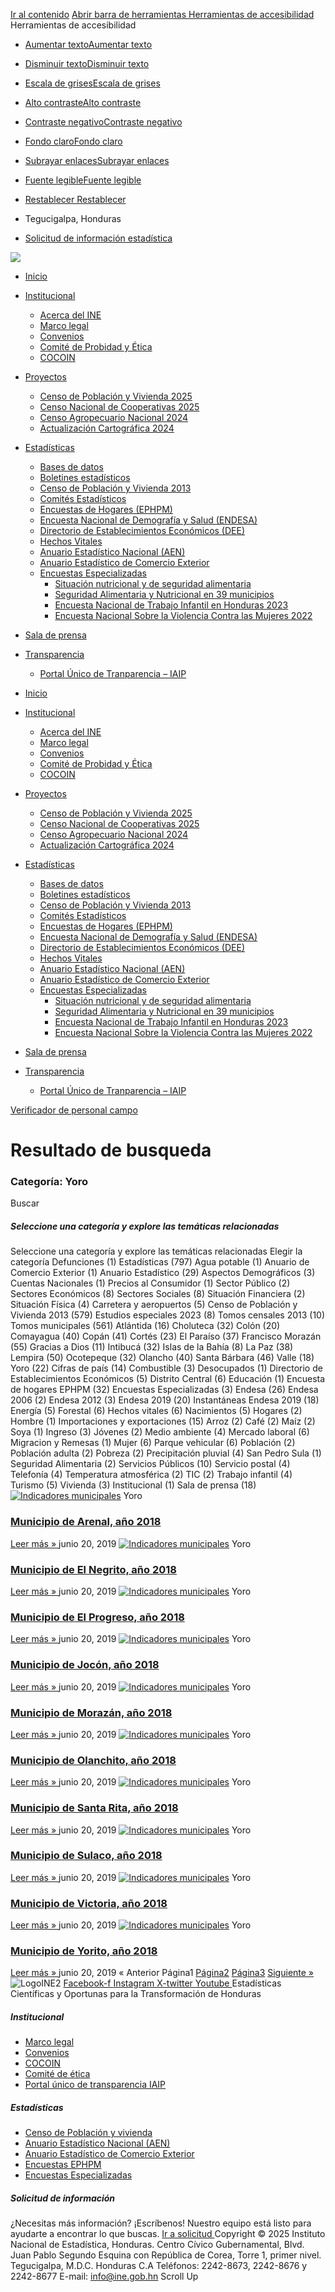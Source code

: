 [Ir al contenido](https://temp.ine.gob.hn/category/estadisticas-honduras/censo-de-poblacion-y-vivienda-2013/tomos-municipales/yoro/#content)
[ Abrir barra de herramientas Herramientas de accesibilidad ](javascript:void\(0\); "Herramientas de accesibilidad")
Herramientas de accesibilidad
  * [ Aumentar textoAumentar texto ](https://temp.ine.gob.hn/category/estadisticas-honduras/censo-de-poblacion-y-vivienda-2013/tomos-municipales/yoro/)
  * [ Disminuir textoDisminuir texto ](https://temp.ine.gob.hn/category/estadisticas-honduras/censo-de-poblacion-y-vivienda-2013/tomos-municipales/yoro/)
  * [ Escala de grisesEscala de grises ](https://temp.ine.gob.hn/category/estadisticas-honduras/censo-de-poblacion-y-vivienda-2013/tomos-municipales/yoro/)
  * [ Alto contrasteAlto contraste ](https://temp.ine.gob.hn/category/estadisticas-honduras/censo-de-poblacion-y-vivienda-2013/tomos-municipales/yoro/)
  * [ Contraste negativoContraste negativo ](https://temp.ine.gob.hn/category/estadisticas-honduras/censo-de-poblacion-y-vivienda-2013/tomos-municipales/yoro/)
  * [ Fondo claroFondo claro ](https://temp.ine.gob.hn/category/estadisticas-honduras/censo-de-poblacion-y-vivienda-2013/tomos-municipales/yoro/)
  * [ Subrayar enlacesSubrayar enlaces ](https://temp.ine.gob.hn/category/estadisticas-honduras/censo-de-poblacion-y-vivienda-2013/tomos-municipales/yoro/)
  * [ Fuente legibleFuente legible ](https://temp.ine.gob.hn/category/estadisticas-honduras/censo-de-poblacion-y-vivienda-2013/tomos-municipales/yoro/)
  * [ Restablecer Restablecer ](https://temp.ine.gob.hn/category/estadisticas-honduras/censo-de-poblacion-y-vivienda-2013/tomos-municipales/yoro/)


  * Tegucigalpa, Honduras


  * [ Solicitud de información estadística ](https://docs.google.com/forms/d/e/1FAIpQLSdLBQrhqr8OvYlNqOJvCfaInyXES3ZVgZBn1bgHSpeU2Y9W2A/viewform)


[ ![](https://temp.ine.gob.hn/wp-content/uploads/2025/01/LogoINE.png) ](https://temp.ine.gob.hn/)
  * [Inicio](https://temp.ine.gob.hn/)
  * [Institucional](https://temp.ine.gob.hn/category/estadisticas-honduras/censo-de-poblacion-y-vivienda-2013/tomos-municipales/yoro/)
    * [Acerca del INE](https://temp.ine.gob.hn/acerca-del-ine/)
    * [Marco legal](https://temp.ine.gob.hn/marco-legal/)
    * [Convenios](https://temp.ine.gob.hn/convenios/)
    * [Comité de Probidad y Ética](https://temp.ine.gob.hn/comite-de-probidad-y-etica/)
    * [COCOIN](https://temp.ine.gob.hn/cocoin/)
  * [Proyectos](https://temp.ine.gob.hn/proyectos-en-curso/)
    * [Censo de Población y Vivienda 2025](https://temp.ine.gob.hn/censo-de-poblacion-y-vivienda-2025/)
    * [Censo Nacional de Cooperativas 2025](https://temp.ine.gob.hn/censo-nacional-de-cooperativas-2025/)
    * [Censo Agropecuario Nacional 2024](https://temp.ine.gob.hn/censo-agropecuario-nacional-2024/)
    * [Actualización Cartográfica 2024](https://temp.ine.gob.hn/actualizacion-cartografica-2024/)
  * [Estadísticas](https://temp.ine.gob.hn/estadisticas/)
    * [Bases de datos](https://temp.ine.gob.hn/bases-de-datos/)
    * [Boletines estadísticos](https://temp.ine.gob.hn/estadisticas/)
    * [Censo de Población y Vivienda 2013](https://temp.ine.gob.hn/censo-de-poblacion-y-vivienda-2013/)
    * [Comités Estadísticos](https://temp.ine.gob.hn/comites-estadisticos/)
    * [Encuestas de Hogares (EPHPM)](https://temp.ine.gob.hn/encuesta-de-hogares/)
    * [Encuesta Nacional de Demografía y Salud (ENDESA)](https://temp.ine.gob.hn/endesa/)
    * [Directorio de Establecimientos Económicos (DEE)](https://temp.ine.gob.hn/dee/)
    * [Hechos Vitales](https://temp.ine.gob.hn/hechos-vitales/)
    * [Anuario Estadístico Nacional (AEN)](https://temp.ine.gob.hn/anuario-estadistico-nacional/)
    * [Anuario Estadístico de Comercio Exterior](https://temp.ine.gob.hn/2023/10/03/anuario-estadistico-de-comercio-exterior-2019-2023/)
    * [Encuestas Especializadas](https://temp.ine.gob.hn/encuestas-especializadas/)
      * [Situación nutricional y de seguridad alimentaria](https://temp.ine.gob.hn/2023/04/28/evaluacion-de-la-situacion-nutricional-y-de-seguridad-alimentaria-en-4-regiones-priorizadas-de-honduras-2022/)
      * [Seguridad Alimentaria y Nutricional en 39 municipios](https://temp.ine.gob.hn/2022/10/18/analisis-del-impacto-de-la-pandemia-por-covid-19-en-la-seguridad-alimentaria-y-nutricional-en-39-municipios-de-honduras/)
      * [Encuesta Nacional de Trabajo Infantil en Honduras 2023](https://temp.ine.gob.hn/2024/05/10/encuesta-nacional-de-trabajo-infantil-en-honduras-2023/)
      * [Encuesta Nacional Sobre la Violencia Contra las Mujeres 2022](https://temp.ine.gob.hn/2023/11/17/primera-encuesta-nacional-especializada-sobre-la-violencia-contra-las-mujeres-y-ninas-de-15-anos-y-mas-ano-2022/)
  * [Sala de prensa](https://temp.ine.gob.hn/sala-de-prensa/)
  * [Transparencia](https://temp.ine.gob.hn/category/estadisticas-honduras/censo-de-poblacion-y-vivienda-2013/tomos-municipales/yoro/)
    * [Portal Único de Tranparencia – IAIP](https://portalunico.iaip.gob.hn/412/)


  * [Inicio](https://temp.ine.gob.hn/)
  * [Institucional](https://temp.ine.gob.hn/category/estadisticas-honduras/censo-de-poblacion-y-vivienda-2013/tomos-municipales/yoro/)
    * [Acerca del INE](https://temp.ine.gob.hn/acerca-del-ine/)
    * [Marco legal](https://temp.ine.gob.hn/marco-legal/)
    * [Convenios](https://temp.ine.gob.hn/convenios/)
    * [Comité de Probidad y Ética](https://temp.ine.gob.hn/comite-de-probidad-y-etica/)
    * [COCOIN](https://temp.ine.gob.hn/cocoin/)
  * [Proyectos](https://temp.ine.gob.hn/proyectos-en-curso/)
    * [Censo de Población y Vivienda 2025](https://temp.ine.gob.hn/censo-de-poblacion-y-vivienda-2025/)
    * [Censo Nacional de Cooperativas 2025](https://temp.ine.gob.hn/censo-nacional-de-cooperativas-2025/)
    * [Censo Agropecuario Nacional 2024](https://temp.ine.gob.hn/censo-agropecuario-nacional-2024/)
    * [Actualización Cartográfica 2024](https://temp.ine.gob.hn/actualizacion-cartografica-2024/)
  * [Estadísticas](https://temp.ine.gob.hn/estadisticas/)
    * [Bases de datos](https://temp.ine.gob.hn/bases-de-datos/)
    * [Boletines estadísticos](https://temp.ine.gob.hn/estadisticas/)
    * [Censo de Población y Vivienda 2013](https://temp.ine.gob.hn/censo-de-poblacion-y-vivienda-2013/)
    * [Comités Estadísticos](https://temp.ine.gob.hn/comites-estadisticos/)
    * [Encuestas de Hogares (EPHPM)](https://temp.ine.gob.hn/encuesta-de-hogares/)
    * [Encuesta Nacional de Demografía y Salud (ENDESA)](https://temp.ine.gob.hn/endesa/)
    * [Directorio de Establecimientos Económicos (DEE)](https://temp.ine.gob.hn/dee/)
    * [Hechos Vitales](https://temp.ine.gob.hn/hechos-vitales/)
    * [Anuario Estadístico Nacional (AEN)](https://temp.ine.gob.hn/anuario-estadistico-nacional/)
    * [Anuario Estadístico de Comercio Exterior](https://temp.ine.gob.hn/2023/10/03/anuario-estadistico-de-comercio-exterior-2019-2023/)
    * [Encuestas Especializadas](https://temp.ine.gob.hn/encuestas-especializadas/)
      * [Situación nutricional y de seguridad alimentaria](https://temp.ine.gob.hn/2023/04/28/evaluacion-de-la-situacion-nutricional-y-de-seguridad-alimentaria-en-4-regiones-priorizadas-de-honduras-2022/)
      * [Seguridad Alimentaria y Nutricional en 39 municipios](https://temp.ine.gob.hn/2022/10/18/analisis-del-impacto-de-la-pandemia-por-covid-19-en-la-seguridad-alimentaria-y-nutricional-en-39-municipios-de-honduras/)
      * [Encuesta Nacional de Trabajo Infantil en Honduras 2023](https://temp.ine.gob.hn/2024/05/10/encuesta-nacional-de-trabajo-infantil-en-honduras-2023/)
      * [Encuesta Nacional Sobre la Violencia Contra las Mujeres 2022](https://temp.ine.gob.hn/2023/11/17/primera-encuesta-nacional-especializada-sobre-la-violencia-contra-las-mujeres-y-ninas-de-15-anos-y-mas-ano-2022/)
  * [Sala de prensa](https://temp.ine.gob.hn/sala-de-prensa/)
  * [Transparencia](https://temp.ine.gob.hn/category/estadisticas-honduras/censo-de-poblacion-y-vivienda-2013/tomos-municipales/yoro/)
    * [Portal Único de Tranparencia – IAIP](https://portalunico.iaip.gob.hn/412/)


[ Verificador de personal campo ](https://app.ine.gob.hn/verificacionPersonalIne/)
# Resultado de busqueda
### Categoría: Yoro
Buscar
##### Seleccione una categoría y explore las temáticas relacionadas
Seleccione una categoría y explore las temáticas relacionadas Elegir la categoría Defunciones (1) Estadísticas (797) Agua potable (1) Anuario de Comercio Exterior (1) Anuario Estadístico (29) Aspectos Demográficos (3) Cuentas Nacionales (1) Precios al Consumidor (1) Sector Público (2) Sectores Económicos (8) Sectores Sociales (8) Situación Financiera (2) Situación Física (4) Carretera y aeropuertos (5) Censo de Población y Vivienda 2013 (579) Estudios especiales 2023 (8) Tomos censales 2013 (10) Tomos municipales (561) Atlántida (16) Choluteca (32) Colón (20) Comayagua (40) Copán (41) Cortés (23) El Paraíso (37) Francisco Morazán (55) Gracias a Dios (11) Intibucá (32) Islas de la Bahía (8) La Paz (38) Lempira (50) Ocotepeque (32) Olancho (40) Santa Bárbara (46) Valle (18) Yoro (22) Cifras de país (14) Combustible (3) Desocupados (1) Directorio de Establecimientos Económicos (5) Distrito Central (6) Educación (1) Encuesta de hogares EPHPM (32) Encuestas Especializadas (3) Endesa (26) Endesa 2006 (2) Endesa 2012 (3) Endesa 2019 (20) Instantáneas Endesa 2019 (18) Energía (5) Forestal (6) Hechos vitales (6) Nacimientos (5) Hogares (2) Hombre (1) Importaciones y exportaciones (15) Arroz (2) Café (2) Maíz (2) Soya (1) Ingreso (3) Jóvenes (2) Medio ambiente (4) Mercado laboral (6) Migracion y Remesas (1) Mujer (6) Parque vehicular (6) Población (2) Población adulta (2) Pobreza (2) Precipitación pluvial (4) San Pedro Sula (1) Seguridad Alimentaria (2) Servicios Públicos (10) Servicio postal (4) Telefonía (4) Temperatura atmosférica (2) TIC (2) Trabajo infantil (4) Turismo (5) Vivienda (3) Institucional (1) Sala de prensa (18)
[![Indicadores municipales](https://temp.ine.gob.hn/wp-content/uploads/2025/02/Indicadores-municipales-768x512.webp)](https://temp.ine.gob.hn/2019/06/20/municipio-de-arenal-ano-2018/)
Yoro
###  [ Municipio de Arenal, año 2018 ](https://temp.ine.gob.hn/2019/06/20/municipio-de-arenal-ano-2018/)
[ Leer más » ](https://temp.ine.gob.hn/2019/06/20/municipio-de-arenal-ano-2018/)
junio 20, 2019 
[![Indicadores municipales](https://temp.ine.gob.hn/wp-content/uploads/2025/02/Indicadores-municipales-768x512.webp)](https://temp.ine.gob.hn/2019/06/20/municipio-de-el-negrito-ano-2018/)
Yoro
###  [ Municipio de El Negrito, año 2018 ](https://temp.ine.gob.hn/2019/06/20/municipio-de-el-negrito-ano-2018/)
[ Leer más » ](https://temp.ine.gob.hn/2019/06/20/municipio-de-el-negrito-ano-2018/)
junio 20, 2019 
[![Indicadores municipales](https://temp.ine.gob.hn/wp-content/uploads/2025/02/Indicadores-municipales-768x512.webp)](https://temp.ine.gob.hn/2019/06/20/municipio-de-el-progreso-ano-2018/)
Yoro
###  [ Municipio de El Progreso, año 2018 ](https://temp.ine.gob.hn/2019/06/20/municipio-de-el-progreso-ano-2018/)
[ Leer más » ](https://temp.ine.gob.hn/2019/06/20/municipio-de-el-progreso-ano-2018/)
junio 20, 2019 
[![Indicadores municipales](https://temp.ine.gob.hn/wp-content/uploads/2025/02/Indicadores-municipales-768x512.webp)](https://temp.ine.gob.hn/2019/06/20/municipio-de-jocon-ano-2018/)
Yoro
###  [ Municipio de Jocón, año 2018 ](https://temp.ine.gob.hn/2019/06/20/municipio-de-jocon-ano-2018/)
[ Leer más » ](https://temp.ine.gob.hn/2019/06/20/municipio-de-jocon-ano-2018/)
junio 20, 2019 
[![Indicadores municipales](https://temp.ine.gob.hn/wp-content/uploads/2025/02/Indicadores-municipales-768x512.webp)](https://temp.ine.gob.hn/2019/06/20/municipio-de-morazan-ano-2018/)
Yoro
###  [ Municipio de Morazán, año 2018 ](https://temp.ine.gob.hn/2019/06/20/municipio-de-morazan-ano-2018/)
[ Leer más » ](https://temp.ine.gob.hn/2019/06/20/municipio-de-morazan-ano-2018/)
junio 20, 2019 
[![Indicadores municipales](https://temp.ine.gob.hn/wp-content/uploads/2025/02/Indicadores-municipales-768x512.webp)](https://temp.ine.gob.hn/2019/06/20/municipio-de-olanchito-ano-2018/)
Yoro
###  [ Municipio de Olanchito, año 2018 ](https://temp.ine.gob.hn/2019/06/20/municipio-de-olanchito-ano-2018/)
[ Leer más » ](https://temp.ine.gob.hn/2019/06/20/municipio-de-olanchito-ano-2018/)
junio 20, 2019 
[![Indicadores municipales](https://temp.ine.gob.hn/wp-content/uploads/2025/02/Indicadores-municipales-768x512.webp)](https://temp.ine.gob.hn/2019/06/20/municipio-de-santa-rita-ano-2018-2/)
Yoro
###  [ Municipio de Santa Rita, año 2018 ](https://temp.ine.gob.hn/2019/06/20/municipio-de-santa-rita-ano-2018-2/)
[ Leer más » ](https://temp.ine.gob.hn/2019/06/20/municipio-de-santa-rita-ano-2018-2/)
junio 20, 2019 
[![Indicadores municipales](https://temp.ine.gob.hn/wp-content/uploads/2025/02/Indicadores-municipales-768x512.webp)](https://temp.ine.gob.hn/2019/06/20/municipio-de-sulaco-ano-2018/)
Yoro
###  [ Municipio de Sulaco, año 2018 ](https://temp.ine.gob.hn/2019/06/20/municipio-de-sulaco-ano-2018/)
[ Leer más » ](https://temp.ine.gob.hn/2019/06/20/municipio-de-sulaco-ano-2018/)
junio 20, 2019 
[![Indicadores municipales](https://temp.ine.gob.hn/wp-content/uploads/2025/02/Indicadores-municipales-768x512.webp)](https://temp.ine.gob.hn/2019/06/20/municipio-de-victoria-ano-2018/)
Yoro
###  [ Municipio de Victoria, año 2018 ](https://temp.ine.gob.hn/2019/06/20/municipio-de-victoria-ano-2018/)
[ Leer más » ](https://temp.ine.gob.hn/2019/06/20/municipio-de-victoria-ano-2018/)
junio 20, 2019 
[![Indicadores municipales](https://temp.ine.gob.hn/wp-content/uploads/2025/02/Indicadores-municipales-768x512.webp)](https://temp.ine.gob.hn/2019/06/20/municipio-de-yorito-ano-2018/)
Yoro
###  [ Municipio de Yorito, año 2018 ](https://temp.ine.gob.hn/2019/06/20/municipio-de-yorito-ano-2018/)
[ Leer más » ](https://temp.ine.gob.hn/2019/06/20/municipio-de-yorito-ano-2018/)
junio 20, 2019 
« Anterior Página1 [Página2](https://temp.ine.gob.hn/category/estadisticas-honduras/censo-de-poblacion-y-vivienda-2013/tomos-municipales/yoro/page/2/) [Página3](https://temp.ine.gob.hn/category/estadisticas-honduras/censo-de-poblacion-y-vivienda-2013/tomos-municipales/yoro/page/3/) [Siguiente »](https://temp.ine.gob.hn/category/estadisticas-honduras/censo-de-poblacion-y-vivienda-2013/tomos-municipales/yoro/page/2/)
![LogoINE2](https://temp.ine.gob.hn/wp-content/uploads/elementor/thumbs/LogoINE2-r1o40u6sx599ffygvr2l0lphhdvjumwjo7q8d2n20w.webp)
[ Facebook-f ](https://www.facebook.com/INEHonduras) [ Instagram ](http://instagram.com/inehonduras) [ X-twitter ](http://twitter.com/INE_Honduras) [ Youtube ](https://www.youtube.com/@inehonduras1942)
Estadísticas Científicas y Oportunas para la Transformación de Honduras
##### Institucional
  * [ Marco legal ](https://temp.ine.gob.hn/marco-legal/)
  * [ Convenios ](https://temp.ine.gob.hn/convenios/)
  * [ COCOIN ](https://temp.ine.gob.hn/cocoin/)
  * [ Comité de ética ](https://temp.ine.gob.hn/comite-de-probidad-y-etica/)
  * [ Portal único de transparencia IAIP  ](https://portalunico.iaip.gob.hn/412/)


##### Estadísticas
  * [ Censo de Población y vivienda ](https://temp.ine.gob.hn/censo-de-poblacion-y-vivienda-2013/)
  * [ Anuario Estadístico Nacional (AEN)​ ](https://temp.ine.gob.hn/anuario-estadistico-nacional/)
  * [ Anuario Estadístico de Comercio Exterior ](https://temp.ine.gob.hn/2023/10/03/anuario-estadistico-de-comercio-exterior-2019-2023/)
  * [ Encuestas EPHPM ](https://temp.ine.gob.hn/encuesta-de-hogares/)
  * [ Encuestas Especializadas ](https://temp.ine.gob.hn/encuestas-especializadas/)


##### Solicitud de información
¿Necesitas más información? ¡Escríbenos! Nuestro equipo está listo para ayudarte a encontrar lo que buscas.
[ Ir a solicitud ](https://docs.google.com/forms/d/e/1FAIpQLSdLBQrhqr8OvYlNqOJvCfaInyXES3ZVgZBn1bgHSpeU2Y9W2A/viewform)
Copyright © 2025 Instituto Nacional de Estadística, Honduras. Centro Cívico Gubernamental, Blvd. Juan Pablo Segundo Esquina con República de Corea, Torre 1, primer nivel. Tegucigalpa, M.D.C. Honduras C.A Teléfonos: 2242-8673, 2242-8676 y 2242-8677 E-mail: info@ine.gob.hn
Scroll Up
